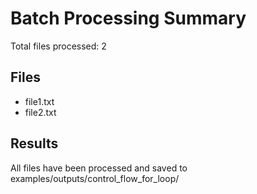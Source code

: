 # Batch Processing Summary

Total files processed: 2

## Files
- file1.txt
- file2.txt

## Results
All files have been processed and saved to examples/outputs/control_flow_for_loop/
